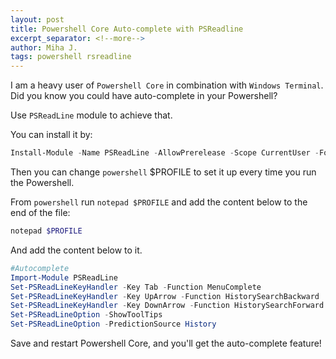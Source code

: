 ```yaml
---
layout: post
title: Powershell Core Auto-complete with PSReadline
excerpt_separator: <!--more-->
author: Miha J.
tags: powershell rsreadline
---
```


I am a heavy user of `Powershell Core` in combination with `Windows Terminal`. Did you know you could have auto-complete in your Powershell?

Use `PSReadLine` module to achieve that.

You can install it by:

```powershell
Install-Module -Name PSReadLine -AllowPrerelease -Scope CurrentUser -Force -SkipPublisherCheck
```

Then you can change `powershell` $PROFILE to set it up every time you run the Powershell.

From `powershell` run `notepad $PROFILE` and add the content below to the end of the file:

```powershell
notepad $PROFILE
```

And add the content below to it.

```powershell
#Autocomplete
Import-Module PSReadLine
Set-PSReadLineKeyHandler -Key Tab -Function MenuComplete
Set-PSReadLineKeyHandler -Key UpArrow -Function HistorySearchBackward
Set-PSReadLineKeyHandler -Key DownArrow -Function HistorySearchForward
Set-PSReadLineOption -ShowToolTips
Set-PSReadLineOption -PredictionSource History
```

Save and restart Powershell Core, and you'll get the auto-complete feature!